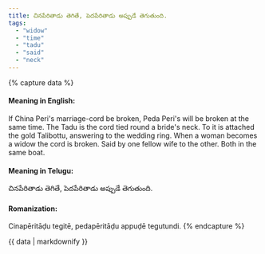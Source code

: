 ```yaml
---
title: చినపేరితాడు తెగితే, పెదపేరితాడు అప్పుడే తెగుతుంది.
tags:
  - "widow"
  - "time"
  - "tadu"
  - "said"
  - "neck"
---
```


{% capture data %}
#### Meaning in English:
If China Peri's marriage-cord be broken, Peda Peri's will be broken at the same time.
The Tadu is the cord tied round a bride's neck. To it is attached the gold Talibottu, answering to the wedding ring. When a woman becomes a widow the cord is broken.
Said by one fellow wife to the other.
Both in the same boat.

#### Meaning in Telugu:
చినపేరితాడు తెగితే, పెదపేరితాడు అప్పుడే తెగుతుంది.

#### Romanization:
Cinapēritāḍu tegitē, pedapēritāḍu appuḍē tegutundi.
{% endcapture %}

{{ data | markdownify }}

